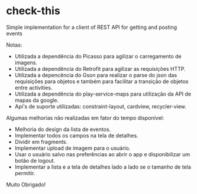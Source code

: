 # check-this
Simple implementation for a client of REST API for getting and posting events

Notas:
- Utilizada a dependência do Picasso para agilizar o carregamento de imagens.
- Utilizada a dependência do Retrofit para agilizar as requisições HTTP.
- Utilizada a depencência do Gson para realizar o parse do json das requisições para objetos e também
para facilitar a transição de objetos entre activities.
- Utilizada a dependência do play-service-maps para utilização da API de mapas da google.
- Api's de suporte utilizadas: constraint-layout, cardview, recycler-view.

Algumas melhorias não realizadas em fator do tempo disponível:
- Melhoria do design da lista de eventos.
- Implementar todos os campos na tela de detalhes.
- Dividir em fragments.
- Implementar upload de imagem para o usuário.
- Usar o usuário salvo nas preferências ao abrir o app e disponibilizar um botão de logout.
- Implementar a lista e a tela de detalhes lado a lado se o tamanho de tela permitir.

Muito Obrigado!
